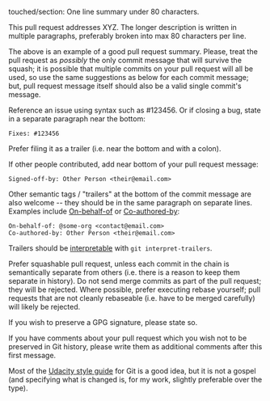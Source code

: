 touched/section: One line summary under 80 characters.

This pull request addresses XYZ. The longer description is written in
multiple paragraphs, preferably broken into max 80 characters per
line.

The above is an example of a good pull request summary. Please, treat the
pull request as _possibly_ the only commit message that will survive the
squash; it is possible that multiple commits on your pull request will all
be used, so use the same suggestions as below for each commit message; but,
pull request message itself should also be a valid single commit's message.

Reference an issue using syntax such as #123456. Or if closing a bug, state
in a separate paragraph near the bottom:

```
Fixes: #123456
```

Prefer filing it as a trailer (i.e. near the bottom and with a colon).

If other people contributed, add near bottom of your pull request message:

```
Signed-off-by: Other Person <their@email.com>
```

Other semantic tags / "trailers" at the bottom of the commit message are also
welcome -- they should be in the same paragraph on separate lines. Examples
include [On-behalf-of] or [Co-authored-by]:

```
On-behalf-of: @some-org <contact@email.com>
Co-authored-by: Other Person <their@email.com>
```

Trailers should be [interpretable] with `git interpret-trailers`.

Prefer squashable pull request, unless each commit in the chain is semantically
separate from others (i.e. there is a reason to keep them separate in history).
Do not send merge commits as part of the pull request; they will be rejected.
Where possible, prefer executing rebase yourself; pull requests that are not
cleanly rebaseable (i.e. have to be merged carefully) will likely be rejected.

If you wish to preserve a GPG signature, please state so.

If you have comments about your pull request which you wish not to be preserved
in Git history, please write them as additional comments after this first
message.

Most of the [Udacity style guide](https://udacity.github.io/git-styleguide/)
for Git is a good idea, but it is not a gospel (and specifying what is changed
is, for my work, slightly preferable over the type).

[On-behalf-of]: https://docs.github.com/en/pull-requests/committing-changes-to-your-project/creating-and-editing-commits/creating-a-commit-on-behalf-of-an-organization
[Co-authored-by]: https://docs.github.com/en/pull-requests/committing-changes-to-your-project/creating-and-editing-commits/creating-a-commit-with-multiple-authors
[interpretable]: https://git-scm.com/docs/git-interpret-trailers
